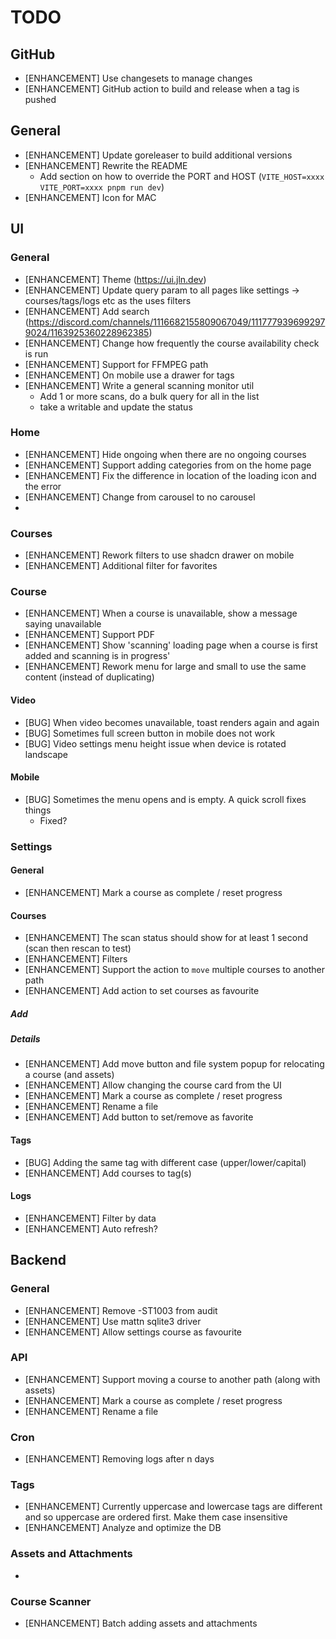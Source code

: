 # TODO

## GitHub

- [ENHANCEMENT] Use changesets to manage changes
- [ENHANCEMENT] GitHub action to build and release when a tag is pushed
  
## General

- [ENHANCEMENT] Update goreleaser to build additional versions
- [ENHANCEMENT] Rewrite the README
  - Add section on how to override the PORT and HOST (`VITE_HOST=xxxx VITE_PORT=xxxx pnpm run dev`)
- [ENHANCEMENT] Icon for MAC

## UI

### General

- [ENHANCEMENT] Theme (https://ui.jln.dev)
- [ENHANCEMENT] Update query param to all pages like settings -> courses/tags/logs etc as the uses filters
- [ENHANCEMENT] Add search (https://discord.com/channels/1116682155809067049/1117779396992979024/1163925360228962385)
- [ENHANCEMENT] Change how frequently the course availability check is run
- [ENHANCEMENT] Support for FFMPEG path
- [ENHANCEMENT] On mobile use a drawer for tags
- [ENHANCEMENT] Write a general scanning monitor util
  - Add 1 or more scans, do a bulk query for all in the list
  - take a writable and update the status

### Home

- [ENHANCEMENT] Hide ongoing when there are no ongoing courses
- [ENHANCEMENT] Support adding categories from on the home page
- [ENHANCEMENT] Fix the difference in location of the loading icon and the error
- [ENHANCEMENT] Change from carousel to no carousel
- 

### Courses

- [ENHANCEMENT] Rework filters to use shadcn drawer on mobile
- [ENHANCEMENT] Additional filter for favorites

### Course

- [ENHANCEMENT] When a course is unavailable, show a message saying unavailable
- [ENHANCEMENT] Support PDF
- [ENHANCEMENT] Show 'scanning' loading page when a course is first added and scanning is in progress'
- [ENHANCEMENT] Rework menu for large and small to use the same content (instead of duplicating)

#### Video

- [BUG] When video becomes unavailable, toast renders again and again
- [BUG] Sometimes full screen button in mobile does not work
- [BUG] Video settings menu height issue when device is rotated landscape

#### Mobile

- [BUG] Sometimes the menu opens and is empty. A quick scroll fixes things
  - Fixed?

### Settings

#### General

- [ENHANCEMENT] Mark a course as complete / reset progress

#### Courses

- [ENHANCEMENT] The scan status should show for at least 1 second (scan then rescan to test)
- [ENHANCEMENT] Filters
- [ENHANCEMENT] Support the action to `move` multiple courses to another path
- [ENHANCEMENT] Add action to set courses as favourite

#####  Add


##### Details

- [ENHANCEMENT] Add move button and file system popup for relocating a course (and assets)
- [ENHANCEMENT] Allow changing the course card from the UI
- [ENHANCEMENT] Mark a course as complete / reset progress
- [ENHANCEMENT] Rename a file
- [ENHANCEMENT] Add button to set/remove as favorite

#### Tags

- [BUG] Adding the same tag with different case (upper/lower/capital)
- [ENHANCEMENT] Add courses to tag(s)

#### Logs

- [ENHANCEMENT] Filter by data
- [ENHANCEMENT] Auto refresh?

## Backend

### General

- [ENHANCEMENT] Remove -ST1003 from audit
- [ENHANCEMENT] Use mattn sqlite3 driver
- [ENHANCEMENT] Allow settings course as favourite

### API

- [ENHANCEMENT] Support moving a course to another path (along with assets)
- [ENHANCEMENT] Mark a course as complete / reset progress
- [ENHANCEMENT] Rename a file

### Cron

- [ENHANCEMENT] Removing logs after n days

### Tags

- [ENHANCEMENT] Currently uppercase and lowercase tags are different and so uppercase are ordered first. Make them case insensitive
- [ENHANCEMENT] Analyze and optimize the DB

### Assets and Attachments

- 

### Course Scanner

- [ENHANCEMENT] Batch adding assets and attachments
